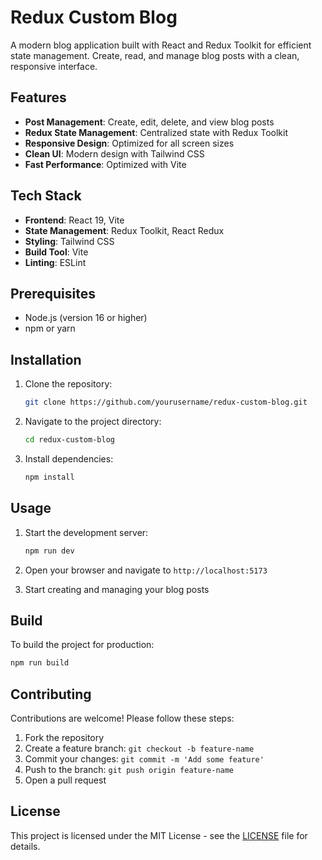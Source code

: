 # Redux Custom Blog

A modern blog application built with React and Redux Toolkit for efficient state management. Create, read, and manage blog posts with a clean, responsive interface.

## Features

- **Post Management**: Create, edit, delete, and view blog posts
- **Redux State Management**: Centralized state with Redux Toolkit
- **Responsive Design**: Optimized for all screen sizes
- **Clean UI**: Modern design with Tailwind CSS
- **Fast Performance**: Optimized with Vite

## Tech Stack

- **Frontend**: React 19, Vite
- **State Management**: Redux Toolkit, React Redux
- **Styling**: Tailwind CSS
- **Build Tool**: Vite
- **Linting**: ESLint

## Prerequisites

- Node.js (version 16 or higher)
- npm or yarn

## Installation

1. Clone the repository:
   ```bash
   git clone https://github.com/yourusername/redux-custom-blog.git
   ```

2. Navigate to the project directory:
   ```bash
   cd redux-custom-blog
   ```

3. Install dependencies:
   ```bash
   npm install
   ```

## Usage

1. Start the development server:
   ```bash
   npm run dev
   ```

2. Open your browser and navigate to `http://localhost:5173`

3. Start creating and managing your blog posts

## Build

To build the project for production:
```bash
npm run build
```

## Contributing

Contributions are welcome! Please follow these steps:

1. Fork the repository
2. Create a feature branch: `git checkout -b feature-name`
3. Commit your changes: `git commit -m 'Add some feature'`
4. Push to the branch: `git push origin feature-name`
5. Open a pull request

## License

This project is licensed under the MIT License - see the [LICENSE](LICENSE) file for details.
